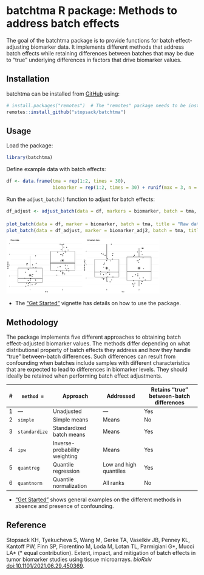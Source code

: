 
<!-- index.md is generated from index.Rmd. Please edit that file -->

# batchtma R package: Methods to address batch effects

<!-- badges: start -->
<!-- badges: end -->

The goal of the batchtma package is to provide functions for batch
effect-adjusting biomarker data. It implements different methods that
address batch effects while retaining differences between batches that
may be due to “true” underlying differences in factors that drive
biomarker values.

## Installation

batchtma can be installed from [GitHub](https://github.com/) using:

``` r
# install.packages("remotes")  # The "remotes" package needs to be installed
remotes::install_github("stopsack/batchtma")
```

## Usage

Load the package:

``` r
library(batchtma)
```

Define example data with batch effects:

``` r
df <- data.frame(tma = rep(1:2, times = 30),
                 biomarker = rep(1:2, times = 30) + runif(max = 3, n = 60))
```

Run the `adjust_batch()` function to adjust for batch effects:

``` r
df_adjust <- adjust_batch(data = df, markers = biomarker, batch = tma, method = simple)

plot_batch(data = df, marker = biomarker, batch = tma, title = "Raw data")
plot_batch(data = df_adjust, marker = biomarker_adj2, batch = tma, title = "Adjusted data")
```

<img src="man/figures/index-example-1.png" width="40%" /><img src="man/figures/index-example-2.png" width="40%" />

-   The [“Get Started”](articles/batchtma.html) vignette has details on
    how to use the package.

## Methodology

The package implements five different approaches to obtaining batch
effect-adjusted biomarker values. The methods differ depending on what
distributional property of batch effects they address and how they
handle “true” between-batch differences. Such differences can result
from confounding when batches include samples with different
characteristics that are expected to lead to differences in biomarker
levels. They should ideally be retained when performing batch effect
adjustments.

| \#  | `method =`    | Approach                      | Addressed              | Retains “true” between-batch differences |
|-----|---------------|-------------------------------|------------------------|------------------------------------------|
| 1   | —             | Unadjusted                    | —                      | Yes                                      |
| 2   | `simple`      | Simple means                  | Means                  | No                                       |
| 3   | `standardize` | Standardized batch means      | Means                  | Yes                                      |
| 4   | `ipw`         | Inverse-probability weighting | Means                  | Yes                                      |
| 5   | `quantreg`    | Quantile regression           | Low and high quantiles | Yes                                      |
| 6   | `quantnorm`   | Quantile normalization        | All ranks              | No                                       |

-   [“Get Started”](articles/batchtma.html) shows general examples on
    the different methods in absence and presence of confounding.

## Reference

Stopsack KH, Tyekucheva S, Wang M, Gerke TA, Vaselkiv JB, Penney KL,
Kantoff PW, Finn SP, Fiorentino M, Loda M, Lotan TL, Parmigiani G\*,
Mucci LA\* (\* equal contribution). Extent, impact, and mitigation of
batch effects in tumor biomarker studies using tissue microarrays.
*bioRxiv*
[doi:10.1101/2021.06.29.450369](https://doi.org/10.1101/2021.06.29.450369).
